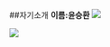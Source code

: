 ##자기소개
**이름:윤승환**
<img src="https://img.shields.io/github/followers/hwanny?style=social">

![](https://img.shields.io/github/followers/AlpoxDev?style=social)

